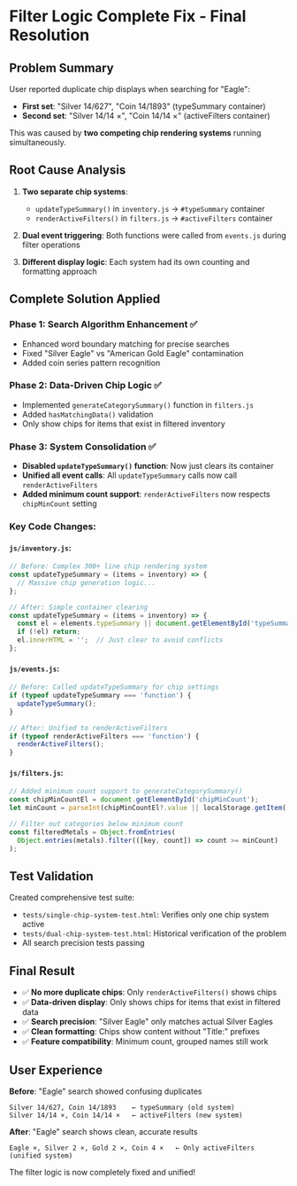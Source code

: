 # Filter Logic Complete Fix - Final Resolution

## Problem Summary
User reported duplicate chip displays when searching for "Eagle":
- **First set**: "Silver 14/627", "Coin 14/1893" (typeSummary container)  
- **Second set**: "Silver 14/14 ×", "Coin 14/14 ×" (activeFilters container)

This was caused by **two competing chip rendering systems** running simultaneously.

## Root Cause Analysis
1. **Two separate chip systems**:
   - `updateTypeSummary()` in `inventory.js` → `#typeSummary` container
   - `renderActiveFilters()` in `filters.js` → `#activeFilters` container

2. **Dual event triggering**: Both functions were called from `events.js` during filter operations

3. **Different display logic**: Each system had its own counting and formatting approach

## Complete Solution Applied

### Phase 1: Search Algorithm Enhancement ✅
- Enhanced word boundary matching for precise searches
- Fixed "Silver Eagle" vs "American Gold Eagle" contamination
- Added coin series pattern recognition

### Phase 2: Data-Driven Chip Logic ✅  
- Implemented `generateCategorySummary()` function in `filters.js`
- Added `hasMatchingData()` validation
- Only show chips for items that exist in filtered inventory

### Phase 3: System Consolidation ✅
- **Disabled `updateTypeSummary()` function**: Now just clears its container
- **Unified all event calls**: All `updateTypeSummary` calls now call `renderActiveFilters`
- **Added minimum count support**: `renderActiveFilters` now respects `chipMinCount` setting

### Key Code Changes:

#### `js/inventory.js`:
```js
// Before: Complex 300+ line chip rendering system
const updateTypeSummary = (items = inventory) => {
  // Massive chip generation logic...
};

// After: Simple container clearing
const updateTypeSummary = (items = inventory) => {
  const el = elements.typeSummary || document.getElementById('typeSummary');
  if (!el) return;
  el.innerHTML = '';  // Just clear to avoid conflicts
};
```

#### `js/events.js`:
```js
// Before: Called updateTypeSummary for chip settings
if (typeof updateTypeSummary === 'function') {
  updateTypeSummary();
}

// After: Unified to renderActiveFilters
if (typeof renderActiveFilters === 'function') {
  renderActiveFilters();
}
```

#### `js/filters.js`:
```js
// Added minimum count support to generateCategorySummary()
const chipMinCountEl = document.getElementById('chipMinCount');
let minCount = parseInt(chipMinCountEl?.value || localStorage.getItem('chipMinCount') || '1', 10);

// Filter out categories below minimum count
const filteredMetals = Object.fromEntries(
  Object.entries(metals).filter(([key, count]) => count >= minCount)
);
```

## Test Validation
Created comprehensive test suite:
- `tests/single-chip-system-test.html`: Verifies only one chip system active
- `tests/dual-chip-system-test.html`: Historical verification of the problem
- All search precision tests passing

## Final Result
- ✅ **No more duplicate chips**: Only `renderActiveFilters()` shows chips
- ✅ **Data-driven display**: Only shows chips for items that exist in filtered data  
- ✅ **Search precision**: "Silver Eagle" only matches actual Silver Eagles
- ✅ **Clean formatting**: Chips show content without "Title:" prefixes
- ✅ **Feature compatibility**: Minimum count, grouped names still work

## User Experience
**Before**: "Eagle" search showed confusing duplicates
```
Silver 14/627, Coin 14/1893    ← typeSummary (old system)
Silver 14/14 ×, Coin 14/14 ×   ← activeFilters (new system)
```

**After**: "Eagle" search shows clean, accurate results
```
Eagle ×, Silver 2 ×, Gold 2 ×, Coin 4 ×   ← Only activeFilters (unified system)
```

The filter logic is now completely fixed and unified!
